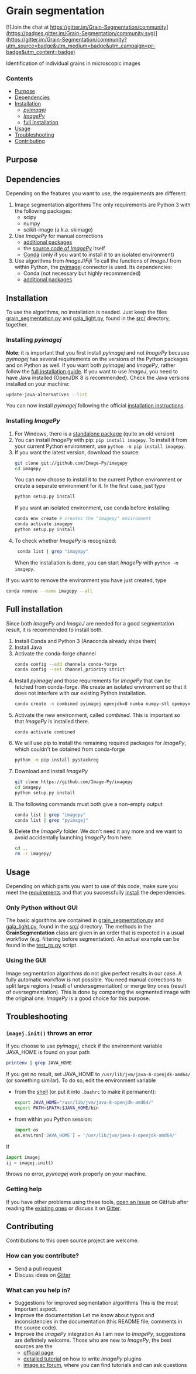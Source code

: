 # Grain segmentation

[![Join the chat at https://gitter.im/Grain-Segmentation/community](https://badges.gitter.im/Grain-Segmentation/community.svg)](https://gitter.im/Grain-Segmentation/community?utm_source=badge&utm_medium=badge&utm_campaign=pr-badge&utm_content=badge)

Identification of individual grains in microscopic images



### Contents

- [Purpose](#purpose)
- [Dependencies](#dependencies)
- [Installation](#installation)
   - [*pyimagej*](#installing-pyimagej)
   - [*ImagePy*](#installing-ImagePy)
   - [full installation](#full-installation)
- [Usage](#usage)
- [Troubleshooting](#troubleshooting)
- [Contributing](#contributing)



## Purpose



## Dependencies

Depending on the features you want to use, the requirements are different:
1. Image segmentation algorithms
   The only requirements are Python 3 with the following packages:
   - scipy
   - numpy
   - scikit-image (a.k.a. skimage)
2. Use *ImagePy* for manual corrections
   - [additional packages](https://github.com/Image-Py/imagepy/blob/master/requirements.txt)
   - the [source code of *ImagePy*](https://github.com/Image-Py/imagepy) itself
   - [Conda](https://conda.io/en/latest/) (only if you want to install it to an isolated environment)
3. Use algorithms from *ImageJ*/*Fiji*
To call the functions of *ImageJ* from within Python, the [pyimagej](https://imagej.net/Python) connector is used. Its dependencies:
   - Conda (not necessary but highly recommended)
   - [additional packages](https://github.com/imagej/pyimagej/blob/master/environment.yml)



## Installation

To use the algorithms, no installation is needed. Just keep the files [grain_segmentation.py](https://github.com/CsatiZoltan/GrainSegmentation/blob/master/src/grain_segmentation.py) and [gala_light.py](https://github.com/CsatiZoltan/GrainSegmentation/blob/master/src/gala_light.py), found in the [src/](https://github.com/CsatiZoltan/GrainSegmentation/tree/master/src) directory, together.



### Installing *pyimagej*

**Note**: it is important that you first install *pyimagej* and not *ImagePy* because *pyimagej* has several requirements on the versions of the Python packages and on Python as well. If you want both *pyimagej* and *ImagePy*, rather follow the [full installation guide](#full-installation).
If you want to use *ImageJ*, you need to have Java installed (OpenJDK 8 is recommended).
Check the Java versions installed on your machine:

```bash
update-java-alternatives --list
```
You can now install *pyimagej* following the official [installation instructions](https://github.com/imagej/pyimagej#installation).



### Installing *ImagePy*

1. For Windows, there is a [standalone package](https://github.com/Image-Py/imagepy/releases/download/v0.2/ImagePy-64.rar) (quite an old version)
2. You can install *ImagePy* with pip: `pip install imagepy`. To install it from your current Python environment, use `python -m pip install imagepy`.
3. If you want the latest version, download the source:
   ```bash
   git clone git://github.com/Image-Py/imagepy
   cd imagepy
   ```
   You can now choose to install it to the current Python environment or create a separate environment for it. In the first case, just type
   ```bash
   python setup.py install
   ```
   If you want an isolated environment, use conda before installing:
   ```bash
   conda env create # creates the "imagepy" environment
   conda activate imagepy
   python setup.py install
   ```
4. To check whether *ImagePy* is recognized:
   ```bash
    conda list | grep "imagepy"
   ```
   When the installation is done, you can start *ImagePy* with `python -m imagepy`.

If you want to remove the environment you have just created, type
```bash
conda remove --name imagepy --all
```



## Full installation

Since both *ImagePy* and *ImageJ* are needed for a good segmentation result, it is recommended to install both.

1. Install Conda and Python 3 (Anaconda already ships them)
2. Install Java
3. Activate the conda-forge channel
   ```bash
   conda config --add channels conda-forge
   conda config --set channel_priority strict
   ```
4. Install *pyimagej* and those requirements for *ImagePy* that can be fetched from conda-forge. We create an isolated environment so that it does not interfere with our existing Python installation.
   ```bash
   conda create -n combined pyimagej openjdk=8 numba numpy-stl openpyxl pandas pydicom pypubsub read-roi scikit-image scikit-learn shapely wxpython xlrd xlwt markdown python-markdown-math moderngl
   ```
5. Activate the new environment, called *combined*. This is important so that *ImagePy* is installed there.
   ```
   conda activate combined
   ```
6. We will use pip to install the remaining required packages for *ImagePy*, which couldn't be obtained from conda-forge
   ```bash
   python -m pip install pystackreg
   ```
7. Download and install *ImagePy*
   ```bash
   git clone https://github.com/Image-Py/imagepy
   cd imagepy
   python setup.py install
   ```
8. The following commands must both give a non-empty output
   ```bash
   conda list | grep "imagepy"
   conda list | grep "pyimagej"
   ```
9. Delete the *ImagePy* folder. We don't need it any more and we want to avoid accidentally launching *ImagePy* from here.
   ```bash
   cd ..
   rm -r imagepy/
   ```



## Usage

Depending on which parts you want to use of this code, make sure you meet the [requirements](#dependencies) and that you successfully [install](#installation) the dependencies.

### Only Python without GUI

The basic algorithms are contained in [grain_segmentation.py](https://github.com/CsatiZoltan/GrainSegmentation/blob/master/src/grain_segmentation.py) and [gala_light.py](https://github.com/CsatiZoltan/GrainSegmentation/blob/master/src/gala_light.py), found in the [src/](https://github.com/CsatiZoltan/GrainSegmentation/tree/master/src) directory. The methods in the **GrainSegmentation** class are given in an order that is expected in a usual workflow (e.g. filtering before segmentation). An actual example can be found in the [test_gs.py](https://github.com/CsatiZoltan/GrainSegmentation/blob/master/src/test_gs.py) script.

### Using the GUI

Image segmentation algorithms do not give perfect results in our case. A fully automatic workflow is not possible. You need manual corrections to split large regions (result of undersegmentation) or merge tiny ones (result of oversegmentation). This is done by comparing the segmented image with the original one. *ImagePy* is a good choice for this purpose.



## Troubleshooting

### `imagej.init()` throws an error

If you choose to use *pyimagej*, check if the environment variable JAVA_HOME is found on your path
```bash
printenv | grep JAVA_HOME
```
If you get no result, set JAVA_HOME to `/usr/lib/jvm/java-8-openjdk-amd64/` (or something similar). To do so, edit the environment variable
   - from the [shell](https://stackoverflow.com/a/39691105/4892892) (or put it into `.bashrc` to make it permanent):
      ```bash
      export JAVA_HOME="/usr/lib/jvm/java-8-openjdk-amd64/"
      export PATH=$PATH:$JAVA_HOME/bin
      ```
   - from within you Python session:
      ```python
      import os
      os.environ['JAVA_HOME'] = '/usr/lib/jvm/java-8-openjdk-amd64/'
      ```

If
```python
import imagej
ij = imagej.init()
```
throws no error, *pyimagej* work properly on your machine.



### Getting help

If you have other problems using these tools, [open an issue](https://github.com/CsatiZoltan/GrainSegmentation/issues/new) on GitHub after reading the [existing ones](https://github.com/CsatiZoltan/GrainSegmentation/issues) or discuss it on [Gitter](https://gitter.im/Grain-Segmentation/community).



## Contributing

Contributions to this open source project are welcome.

### How can you contribute?

- Send a pull request
- Discuss ideas on [Gitter](https://gitter.im/Grain-Segmentation/community)

### What can you help in?
- Suggestions for improved segmentation algorithms
  This is the most important aspect.
- Improve the documentation
  Let me know about typos and inconsistencies in the documentation (this README file, comments in the source code).
- Improve the *ImagePy* integration
  As I am new to *ImagePy*, suggestions are definitely welcome. Those who are new to *ImagePy*, the best sources are the
  - [official page](https://github.com/Image-Py/imagepy)
  - [detailed tutorial](https://github.com/Image-Py/demoplugin) on how to write *ImagePy* plugins
  - [image.sc forum](https://forum.image.sc/tag/imagepy), where you can find tutorials and can ask questions